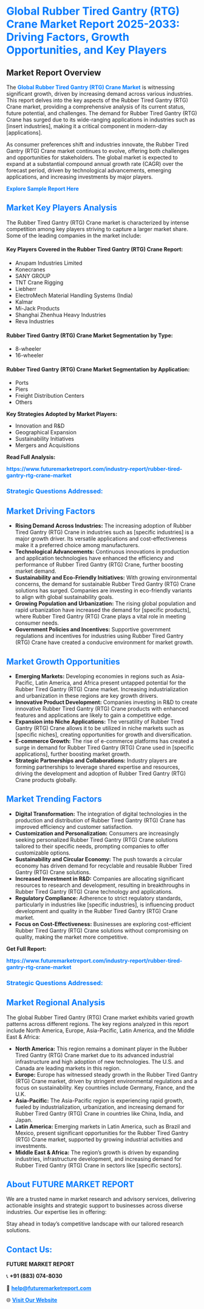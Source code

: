 <h1 style="color: #007BFF;">Global Rubber Tired Gantry (RTG) Crane Market Report 2025-2033: Driving Factors, Growth Opportunities, and Key Players</h1>

<section id="overview">
<h2>Market Report Overview</h2>
<p>The <a href="https://www.futuremarketreport.com/industry-report/rubber-tired-gantry-rtg-crane-market" style="color: #007BFF; text-decoration: none;"><strong>Global Rubber Tired Gantry (RTG) Crane Market</strong></a> is witnessing significant growth, driven by increasing demand across various industries. This report delves into the key aspects of the Rubber Tired Gantry (RTG) Crane market, providing a comprehensive analysis of its current status, future potential, and challenges. The demand for Rubber Tired Gantry (RTG) Crane has surged due to its wide-ranging applications in industries such as [insert industries], making it a critical component in modern-day [applications].</p>
<p>As consumer preferences shift and industries innovate, the Rubber Tired Gantry (RTG) Crane market continues to evolve, offering both challenges and opportunities for stakeholders. The global market is expected to expand at a substantial compound annual growth rate (CAGR) over the forecast period, driven by technological advancements, emerging applications, and increasing investments by major players.</p>
</section>

<section id="overview">
<p><a href="https://www.futuremarketreport.com/request-sample/reportId=60597" style="color: #007BFF; text-decoration: none;"><strong>Explore Sample Report Here</strong></a></p>
</section>

<section id="key-players">
<h2 style="color: #007BFF;">Market Key Players Analysis</h2>
<p>The Rubber Tired Gantry (RTG) Crane market is characterized by intense competition among key players striving to capture a larger market share. Some of the leading companies in the market include:</p>
<h4>Key Players Covered in the Rubber Tired Gantry (RTG) Crane Report:</h4>
<ul><li>Anupam Industries Limited</li><li>Konecranes</li><li>SANY GROUP</li><li>TNT Crane Rigging</li><li>Liebherr</li><li>ElectroMech Material Handling Systems (India)</li><li>Kalmar</li><li>Mi-Jack Products</li><li>Shanghai Zhenhua Heavy Industries</li><li>Reva Industries</li></ul>
<h4>Rubber Tired Gantry (RTG) Crane Market Segmentation by Type:</h4>
<ul><li>8-wheeler</li><li>16-wheeler</li></ul>

<h4>Rubber Tired Gantry (RTG) Crane Market Segmentation by Application:</h4>
<ul><li>Ports</li><li>Piers</li><li>Freight Distribution Centers</li><li>Others</li></ul>
<p><strong>Key Strategies Adopted by Market Players:</strong></p>
<ul>
<li>Innovation and R&D</li>
<li>Geographical Expansion</li>
<li>Sustainability Initiatives</li>
<li>Mergers and Acquisitions</li>
</ul>
</section>

<section>
<p><strong>Read Full Analysis: </strong></p><a href="https://www.futuremarketreport.com/industry-report/rubber-tired-gantry-rtg-crane-market" style="color: #007BFF; text-decoration: none;"><strong>https://www.futuremarketreport.com/industry-report/rubber-tired-gantry-rtg-crane-market</strong></a>
<h3 style="color: #007BFF;">Strategic Questions Addressed:</h3>
</section>

<section id="driving-factors">
<h2 style="color: #007BFF;">Market Driving Factors</h2>
<ul>
<li><strong>Rising Demand Across Industries:</strong> The increasing adoption of Rubber Tired Gantry (RTG) Crane in industries such as [specific industries] is a major growth driver. Its versatile applications and cost-effectiveness make it a preferred choice among manufacturers.</li>
<li><strong>Technological Advancements:</strong> Continuous innovations in production and application technologies have enhanced the efficiency and performance of Rubber Tired Gantry (RTG) Crane, further boosting market demand.</li>
<li><strong>Sustainability and Eco-Friendly Initiatives:</strong> With growing environmental concerns, the demand for sustainable Rubber Tired Gantry (RTG) Crane solutions has surged. Companies are investing in eco-friendly variants to align with global sustainability goals.</li>
<li><strong>Growing Population and Urbanization:</strong> The rising global population and rapid urbanization have increased the demand for [specific products], where Rubber Tired Gantry (RTG) Crane plays a vital role in meeting consumer needs.</li>
<li><strong>Government Policies and Incentives:</strong> Supportive government regulations and incentives for industries using Rubber Tired Gantry (RTG) Crane have created a conducive environment for market growth.</li>
</ul>
</section>

<section id="growth-opportunities">
<h2 style="color: #007BFF;">Market Growth Opportunities</h2>
<ul>
<li><strong>Emerging Markets:</strong> Developing economies in regions such as Asia-Pacific, Latin America, and Africa present untapped potential for the Rubber Tired Gantry (RTG) Crane market. Increasing industrialization and urbanization in these regions are key growth drivers.</li>
<li><strong>Innovative Product Development:</strong> Companies investing in R&D to create innovative Rubber Tired Gantry (RTG) Crane products with enhanced features and applications are likely to gain a competitive edge.</li>
<li><strong>Expansion into Niche Applications:</strong> The versatility of Rubber Tired Gantry (RTG) Crane allows it to be utilized in niche markets such as [specific niches], creating opportunities for growth and diversification.</li>
<li><strong>E-commerce Growth:</strong> The rise of e-commerce platforms has created a surge in demand for Rubber Tired Gantry (RTG) Crane used in [specific applications], further boosting market growth.</li>
<li><strong>Strategic Partnerships and Collaborations:</strong> Industry players are forming partnerships to leverage shared expertise and resources, driving the development and adoption of Rubber Tired Gantry (RTG) Crane products globally.</li>
</ul>
</section>

<section id="trending-factors">
<h2 style="color: #007BFF;">Market Trending Factors</h2>
<ul>
<li><strong>Digital Transformation:</strong> The integration of digital technologies in the production and distribution of Rubber Tired Gantry (RTG) Crane has improved efficiency and customer satisfaction.</li>
<li><strong>Customization and Personalization:</strong> Consumers are increasingly seeking personalized Rubber Tired Gantry (RTG) Crane solutions tailored to their specific needs, prompting companies to offer customizable options.</li>
<li><strong>Sustainability and Circular Economy:</strong> The push towards a circular economy has driven demand for recyclable and reusable Rubber Tired Gantry (RTG) Crane solutions.</li>
<li><strong>Increased Investment in R&D:</strong> Companies are allocating significant resources to research and development, resulting in breakthroughs in Rubber Tired Gantry (RTG) Crane technology and applications.</li>
<li><strong>Regulatory Compliance:</strong> Adherence to strict regulatory standards, particularly in industries like [specific industries], is influencing product development and quality in the Rubber Tired Gantry (RTG) Crane market.</li>
<li><strong>Focus on Cost-Effectiveness:</strong> Businesses are exploring cost-efficient Rubber Tired Gantry (RTG) Crane solutions without compromising on quality, making the market more competitive.</li>
</ul>
</section>

<section>
<p><strong>Get Full Report: </strong></p><a href="https://www.futuremarketreport.com/industry-report/rubber-tired-gantry-rtg-crane-market" style="color: #007BFF; text-decoration: none;"><strong>https://www.futuremarketreport.com/industry-report/rubber-tired-gantry-rtg-crane-market</strong></a>
<h3 style="color: #007BFF;">Strategic Questions Addressed:</h3>
</section>


<section id="regional-analysis">
<h2 style="color: #007BFF;">Market Regional Analysis</h2>
<p>The global Rubber Tired Gantry (RTG) Crane market exhibits varied growth patterns across different regions. The key regions analyzed in this report include North America, Europe, Asia-Pacific, Latin America, and the Middle East & Africa:</p>
<ul>
<li><strong>North America:</strong> This region remains a dominant player in the Rubber Tired Gantry (RTG) Crane market due to its advanced industrial infrastructure and high adoption of new technologies. The U.S. and Canada are leading markets in this region.</li>
<li><strong>Europe:</strong> Europe has witnessed steady growth in the Rubber Tired Gantry (RTG) Crane market, driven by stringent environmental regulations and a focus on sustainability. Key countries include Germany, France, and the U.K.</li>
<li><strong>Asia-Pacific:</strong> The Asia-Pacific region is experiencing rapid growth, fueled by industrialization, urbanization, and increasing demand for Rubber Tired Gantry (RTG) Crane in countries like China, India, and Japan.</li>
<li><strong>Latin America:</strong> Emerging markets in Latin America, such as Brazil and Mexico, present significant opportunities for the Rubber Tired Gantry (RTG) Crane market, supported by growing industrial activities and investments.</li>
<li><strong>Middle East & Africa:</strong> The region’s growth is driven by expanding industries, infrastructure development, and increasing demand for Rubber Tired Gantry (RTG) Crane in sectors like [specific sectors].</li>
</ul>
</section>

<footer>
<h2 style="color: #007BFF;">About FUTURE MARKET REPORT</h2>
<p>We are a trusted name in market research and advisory services, delivering actionable insights and strategic support to businesses across diverse industries. Our expertise lies in offering:</p>

<p>Stay ahead in today’s competitive landscape with our tailored research solutions.</p>

<h2 style="color: #007BFF;">Contact Us:</h2>
<p><strong>FUTURE MARKET REPORT</strong></p>
<p>📞 <strong>+91 (883) 074-8030</strong></p>
<p>📧 <strong><a href="mailto:help@futuremarketreport.com" style="color: #007BFF;">help@futuremarketreport.com</a></strong></p>
<p>🌐 <strong><a href="https://www.futuremarketreport.com/" style="color: #007BFF;">Visit Our Website</a></strong></p>
</footer>
